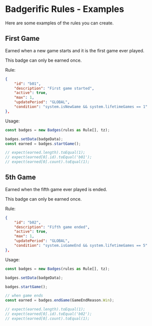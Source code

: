 # Badgerific Rules - Examples

Here are some examples of the rules you can create.

## First Game
Earned when a new game starts and it is the first game ever played.

This badge can only be earned once.

Rule:

```json
{
    "id": "b01",
    "description": "First game started",
    "active": true,
    "max": 1,
    "updatePeriod": "GLOBAL",
    "condition": "system.isNewGame && system.lifetimeGames == 1"
},
```

Usage:

```ts
const badges = new Badges(rules as Rule[], tz);

badges.setData(badgeData);
const earned = badges.startGame();

// expect(earned.length).toEqual(1);
// expect(earned[0].id).toEqual('b01');
// expect(earned[0].count).toEqual(1);
```

## 5th Game
Earned when the fifth game ever played is ended.

This badge can only be earned once.

Rule:

```json
{
    "id": "b02",
    "description": "Fifth game ended",
    "active": true,
    "max": 1,
    "updatePeriod": "GLOBAL",
    "condition": "system.isGameEnd && system.lifetimeGames == 5"
},
```

Usage:

```ts
const badges = new Badges(rules as Rule[], tz);

badges.setData(badgeData);

badges.startGame();

// when game ends
const earned = badges.endGame(GameEndReason.Win);

// expect(earned.length).toEqual(1);
// expect(earned[0].id).toEqual('b02');
// expect(earned[0].count).toEqual(1);
```